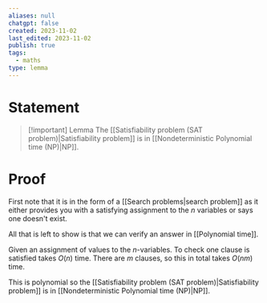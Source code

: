 ```yaml
---
aliases: null
chatgpt: false
created: 2023-11-02
last_edited: 2023-11-02
publish: true
tags:
  - maths
type: lemma
---
```

# Statement

> [!important] Lemma
> The [[Satisfiability problem (SAT problem)|Satisfiability problem]] is in [[Nondeterministic Polynomial time (NP)|NP]].

# Proof

First note that it is in the form of a [[Search problems|search problem]] as it either provides you with a satisfying assignment to the $n$ variables or says one doesn't exist.

All that is left to show is that we can verify an answer in [[Polynomial time]].

Given an assignment of values to the $n$-variables. To check one clause is satisfied takes $O(n)$ time. There are $m$ clauses, so this in total takes $O(nm)$ time.

This is polynomial so the [[Satisfiability problem (SAT problem)|Satisfiability problem]] is in [[Nondeterministic Polynomial time (NP)|NP]].
